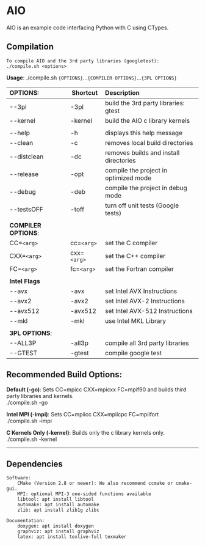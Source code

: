 # AIO
AIO is an example code interfacing Python with C using CTypes.

## Compilation
    To compile AIO and the 3rd party libraries (googletest):  
    ./compile.sh <options>

**Usage**: ./compile.sh `{OPTIONS}`...`{COMPILER OPTIONS}`...`{3PL OPTIONS}`  

| OPTIONS:             | Shortcut    | Description                                        |
|:---------------------|-------------|:---------------------------------------------------|
| --3pl                | -3pl        | build the 3rd party libraries: gtest               |
| --kernel             | -kernel     | build the AIO c library kernels                    |
|                      |             |                                                    |
| --help               | -h          | displays this help message                         |
| --clean              | -c          | removes local build directories                    |
| --distclean          | -dc         | removes builds and install directories             |
| --release            | -opt        | compile the project in optimized mode              |
| --debug              | -deb        | compile the project in debug mode                  |
| --testsOFF           | -toff       | turn off unit tests (Google tests)                 |
|                      |             |                                                    |
| **COMPILER OPTIONS**:|             |                                                    |
| CC=`<arg>`           | cc=`<arg>`  | set the C compiler                                 |
| CXX=`<arg>`          | cxx=`<arg>` | set the C++ compiler                               |
| FC=`<arg>`           | fc=`<arg>`  | set the Fortran compiler                           |
|                      |             |                                                    |
| **Intel Flags**      |             |                                                    |
| --avx                | -avx        | set Intel AVX Instructions                         |
| --avx2               | -avx2       | set Intel AVX-2 Instructions                       |
| --avx512             | -avx512     | set Intel AVX-512 Instructions                     |
| --mkl                | -mkl        | use Intel MKL Library                              |
|                      |             |                                                    |
| **3PL OPTIONS**:     |             |                                                    |
| --ALL3P              | -all3p      | compile all 3rd party libraries                    |
| --GTEST              | -gtest      | compile google test                                |

## Recommended Build Options:
**Default (-go)**: Sets CC=mpicc CXX=mpicxx FC=mpif90 and builds third party libraries and kernels.  
    ./compile.sh -go

**Intel MPI (-impi)**: Sets CC=mpiicc CXX=mpiicpc FC=mpiifort  
    ./compile.sh -impi
    
**C Kernels Only (-kernel)**: Builds only the c library kernels only.  
    ./compile.sh -kernel
    
---
## Dependencies
    Software:
        CMake (Version 2.8 or newer): We also recommend ccmake or cmake-gui.
        MPI: optional MPI-3 one-sided functions available
        libtool: apt install libtool
        automake: apt install automake
        zlib: apt install zlib1g zlibc
        
    Documentation:
        doxygen: apt install doxygen
        graphviz: apt install graphviz
        latex: apt install texlive-full texmaker
